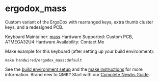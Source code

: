 # ergodox_mass

<!-- ![ergodox_mass](imgur.com image replace me!) -->

Custom variant of the ErgoDox with rearranged keys, extra thumb cluster keys,
and a redesigned PCB.

Keyboard Maintainer: [mass](https://github.com/mass)
Hardware Supported: Custom PCB, ATMEGA32U4
Hardware Availability: Contact Me

Make example for this keyboard (after setting up your build environment):

    make handwired/ergodox_mass:default

See the [build environment setup](https://docs.qmk.fm/#/getting_started_build_tools) and the [make instructions](https://docs.qmk.fm/#/getting_started_make_guide) for more information. Brand new to QMK? Start with our [Complete Newbs Guide](https://docs.qmk.fm/#/newbs).
